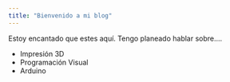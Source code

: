 ```yaml
---
title: "Bienvenido a mi blog"
---
```


Estoy encantado que estes aquí. Tengo planeado hablar sobre....
* Impresión 3D
* Programación Visual
* Arduino
